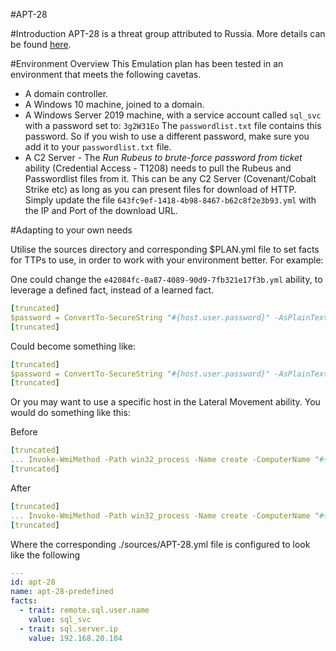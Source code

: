 #APT-28

#Introduction
APT-28 is a threat group attributed to Russia. More details can be found [here](https://attack.mitre.org/groups/G0007/). 

#Environment Overview
This Emulation plan has been tested in an environment that meets the following cavetas.   

- A domain controller.
- A Windows 10 machine, joined to a domain. 
- A Windows Server 2019 machine, with a service account called `sql_svc` with a password set to: `3g2W31Eo` The `passwordlist.txt` file contains this password. So if you wish to use a different password, make sure you add it to your `passwordlist.txt` file.
- A C2 Server - The _Run Rubeus to brute-force password from ticket_ ability (Credential Access - T1208) needs to pull the Rubeus and Passwordlist files from it. This can be any C2 Server (Covenant/Cobalt Strike etc) as long as you can present files for download of HTTP. Simply update the file `643fc9ef-1418-4b98-8467-b62c8f2e3b93.yml` with the IP and Port of the download URL. 

#Adapting to your own needs 

Utilise the sources directory and corresponding $PLAN.yml file to set facts for TTPs to use, in order to work with your environment better. For example:

One could change the `e42084fc-0a87-4089-90d9-7fb321e17f3b.yml` ability, to leverage a defined fact, instead of a learned fact. 

```yaml
[truncated]
$password = ConvertTo-SecureString "#{host.user.password}" -AsPlainText -Force; $credentials = New-Object System.Management.Automation.PSCredential("$env:USERDNSDOMAIN\#{host.user.name}", $password); 
[truncated]
```
Could become something like: 
```yaml
[truncated]
$password = ConvertTo-SecureString "#{host.user.password}" -AsPlainText -Force; $credentials = New-Object System.Management.Automation.PSCredential("$env:USERDNSDOMAIN\#{remote.sql.user.name}", $password);
[truncated] 
```
Or you may want to use a specific host in the Lateral Movement ability. You would do something like this: 

Before
```yaml
[truncated]
... Invoke-WmiMethod -Path win32_process -Name create -ComputerName "#{host.ip.address}" -Credential $credentials -ArgumentList ...
[truncated]
```
After
```yaml
[truncated]
... Invoke-WmiMethod -Path win32_process -Name create -ComputerName "#{sql.server.ip}" -Credential $credentials -ArgumentList ...
[truncated]
```

Where the corresponding ./sources/APT-28.yml file is configured to look like the following

```yaml
---
id: apt-28
name: apt-28-predefined
facts:
  - trait: remote.sql.user.name
    value: sql_svc
  - trait: sql.server.ip
    value: 192.168.20.104
```


